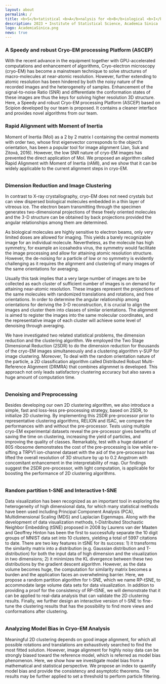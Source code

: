```yaml
---
layout: about
permalink: /
title: <b>S</b>tatistical <b>A</b>nalysis for <b>B</b>iological <b>I</b>mage <b>D</b>ata
description: 2023 • Institute of Statistical Science, Academia Sinica
logo: AcademiaSinica.png
news: true
---
```


### A Speedy and robust Cryo-EM processing Platform (ASCEP)
With the recent advance in the equipment together with GPU-accelerated computations and enhancement of algorithms, Cryo-electron microscopy (cryo-EM) has become a mainstream technique to solve structures of macro-molecules at near-atomic resolution. However, further extending to atomic resolution has been hindered by both the noisy nature of the recorded images and the heterogeneity of samples. Enhancement of the signal-to-noise Ratio (SNR) and differentiate the conformation states of these images are thus the keys for solving higher resolution 3D structure. Here, a Speedy and robust Cryo-EM processing Platform (ASCEP) based on Scipion developed by our team is proposed. It contains a cleaner interface and provides novel algorithms from our team.



### Rapid Alignment with Moment of Inertia
Moment of Inertia (MoI) as a 2 by 2 matrix I containing the central moments with order two, whose first eigenvector corresponds to the object’s orientation, has been a popular tool for image alignment (Jan, Suk and Zitová, 2016). However, the low SNR nature of cryo-EM images has prevented the direct application of MoI. We proposed an algorithm called Rapid Alignment with Moment of Inertia (rAMI), and we show that it can be widely applicable to the current alignment steps in cryo-EM. 

<div class="row">
    <div class="col-sm mt-3 mt-md-0">
        <img class="img-fluid rounded z-depth-1" src="{{ '/assets/img/MOI.PNG' | relative_url }}" alt="" title="example image"/>
    </div>
</div>


### Dimension Reduction and Image Clustering
In contrast to X-ray crystallography, cryo-EM does not need crystals but can view dispersed biological molecules embedded in a thin layer of vitreous ice. The electron beam transmitting through the specimen generates two-dimensional projections of these freely oriented molecules and the 3-D structure can be obtained by back projections provided the angular relationships among them are determined.

As biological molecules are highly sensitive to electron beams, only very limited doses are allowed for imaging. This yields a barely recognizable image for an individual molecule. Nevertheless, as the molecule has high symmetry, for example an icosahedra virus, the symmetry would facilitate the image processing and allow for attaining atomic resolution structure. However, the de-noising for a particle of low or no symmetry is evidently challenging as it requires the alignment and clustering of many images of the same orientations for averaging.

Usually this task implies that a very large number of images are to be collected as each cluster of sufficient number of images is on demand for attaining near-atomic resolution. These images represent the projections of the same molecules with randomized translations and rotations, and free orientations. In order to determine the angular relationship among orientations for deriving the 3-D reconstruction, it is crucial to align the images and cluster them into classes of similar orientations. The alignment is aimed to register the images into the same molecular coordinates, and the representative image of each cluster will achieve some level of  denoising through averaging.

We have investigated two related statistical problems, the dimension reduction and the clustering algorithm. We employed the Two Stage Dimensional Reduction (2SDR) to do the dimension reduction for thousands of the cryo-EM images simultaneously and a clustering algorithm γ-SUP for image clustering.  Moreover, To deal with the random orientation nature of the particle, a 2D classification algorithm called Distributed Robust Multi-Reference Alignment (DRMRA) that combines alignmnet is developed. This approach not only leads satisfactory clustering accuracy but also saves a huge amount of computation time.

<div class="row">
    <div class="col-sm mt-3 mt-md-0">
        <img class="img-fluid rounded z-depth-1" src="{{ '/assets/img/about-1.jpg' | relative_url }}" alt="" title="example image"/>
    </div>
</div>

### Denoising and Preprocessing
Besides developing our own 2D clustering algorithm, we also introduce a simple, fast and loss-less pre-processing strategy, based on 2SDR, to initialize 2D clustering.  By implementing this 2SDR pre-processor prior to representative clustering algorithms, RELION and ISAC, we compare the performances with and without the pre-processor. Tests using multiple cryo-EM experimental datasets reveal the pre-processor gives benefits of saving the time on clustering, increasing the yield of particles, and improving the quality of classes. Remarkably, test with a huge dataset of 80S ribosome demonstrates the cost of the pre-processing is low while re-sifting a TRPV1 ion-channel dataset with the aid of the pre-processor has lifted the overall resolution of 3D structure by up to 0.2 Angstrom with concomitant enhancement in the interpretability of map. Our findings suggest the 2SDR pre-processor, with light computation, is applicable for boosting the performance of 2D clustering algorithms.


<div class="row">
    <div class="col-sm mt-3 mt-md-0">
        <img class="img-fluid rounded z-depth-1" src="{{ '/assets/img/about-2.png' | relative_url }}" alt="" title="example image"/>
    </div>
</div>

### Random partition t-SNE and Interactive t-SNE
Data visualization has been recognized as an important tool in exploring the heterogeneity of high dimensional data, for which many statistical methods have been used including Principal Component Analysis (PCA), Multidimensional Scaling (MDS) and Laplacian Eigenmaps. Along with the development of data visualization methods, t-Distributed Stochastic Neighbor Embedding (tSNE) proposed in 2008 by Laurens van der Maaten and Geoffrey Hinton has been the first to successfully separate the 10 digit groups of MNIST data set into 10 clusters, yielding a total of 5997 citations to date. There are two key features in tSNE for its success: 1) it transforms the similarity matrix into a distribution (e.g. Gaussian distribution and T-distribution) for both the input data of high dimension and the visualization in two dimensions; 2) it minimizes the KL divergence between these two distributions by the gradient descent algorithm. However, as the data volume becomes huge, the computation for similarity matrix becomes a burden and the application faces an overwhelming barrier. Here, we propose a random partition algorithm for t-SNE, which we name RP-tSNE, to accommodate large volume data sets for data visualization. In addition to providing a proof for the consistency of RP-tSNE, we will demonstrate that it can be applied to real-data analysis that can validate the 2D clustering results. Finally, we further design an interactive version of t-SNE to fine-tune the clustering results that has the possibility to find more views and conformations after clustering.

<div class="row">
    <div class="col-sm mt-3 mt-md-0">
        <img class="img-fluid rounded z-depth-1" src="{{ '/assets/img/about-3.jpg' | relative_url }}" alt="" title="example image"/>
    </div>
</div>

### Analyzing Model Bias in Cryo-EM Analysis
Meaningful 2D clustering depends on good image alignment, for which all possible rotations and translations are exhaustively searched to find the most fitted solution. However, image alignment for highly noisy data can be strongly biased toward the reference model, which is referred as model bias phenomenon. Here, we show how we investigate model bias from a mathematical and statistical perspective. We propose an index to quantify model bias and provide the consistency and asymptotic theorems. The results may be further applied to set a threshold to perform particle filtering.

<div class="row">
    <div class="col-sm mt-3 mt-md-0">
        <img class="img-fluid rounded z-depth-1" src="{{ '/assets/img/about-4.png' | relative_url }}" alt="" title="example image"/>
    </div>
</div>

